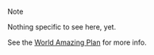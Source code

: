 > [!NOTE]
> Nothing specific to see here, yet.
>
> See the [World Amazing Plan](https://github.com/worldamazing/plan) for more info.
